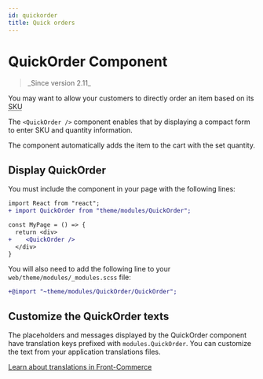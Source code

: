 ```yaml
---
id: quickorder
title: Quick orders
---
```


# QuickOrder Component

<blockquote class="feature--new">
_Since version 2.11_
</blockquote>

You may want to allow your customers to directly order an item based on its <abbr title="Stock Keeping Unit">SKU</abbr>

The `<QuickOrder />` component enables that by displaying a compact form to enter SKU and quantity information.

The component automatically adds the item to the cart with the set quantity.


## Display QuickOrder 

You must include the component in your page with the following lines:

```diff
import React from "react";
+ import QuickOrder from "theme/modules/QuickOrder";

const MyPage = () => {
  return <div>
+    <QuickOrder />
  </div>
}
```

You will also need to add the following line to your `web/theme/modules/_modules.scss` file:

```diff
+@import "~theme/modules/QuickOrder/QuickOrder";
```

## Customize the QuickOrder texts

The placeholders and messages displayed by the QuickOrder component have translation keys prefixed with `modules.QuickOrder`. You can customize the text from your application translations files.

<div class="center">
  <a class="link primary button" href="/docs/advanced/theme/translations.html">Learn about translations in Front-Commerce</a>
</div>